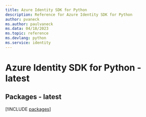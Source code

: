 ```yaml
---
title: Azure Identity SDK for Python
description: Reference for Azure Identity SDK for Python
author: pvaneck
ms.author: paulvaneck
ms.data: 04/18/2023
ms.topic: reference
ms.devlang: python
ms.service: identity
---
```

# Azure Identity SDK for Python - latest
## Packages - latest
[!INCLUDE [packages](identity-index.md)]